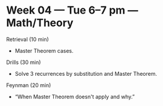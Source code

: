 # Week 04 — Tue 6–7 pm — Math/Theory

Retrieval (10 min)
- Master Theorem cases.

Drills (30 min)
- Solve 3 recurrences by substitution and Master Theorem.

Feynman (20 min)
- “When Master Theorem doesn't apply and why.”